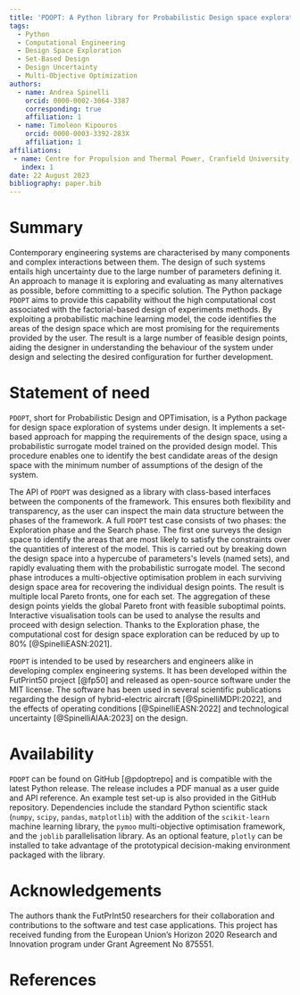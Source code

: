 ```yaml
---
title: 'PDOPT: A Python library for Probabilistic Design space exploration and OPTimisation.'
tags:
  - Python
  - Computational Engineering
  - Design Space Exploration
  - Set-Based Design
  - Design Uncertainty
  - Multi-Objective Optimization
authors:
  - name: Andrea Spinelli
    orcid: 0000-0002-3064-3387
    corresponding: true
    affiliation: 1
  - name: Timoleon Kipouros
    orcid: 0000-0003-3392-283X
    affiliation: 1
affiliations:
 - name: Centre for Propulsion and Thermal Power, Cranfield University, MK430AL, UK
   index: 1
date: 22 August 2023
bibliography: paper.bib
---
```


# Summary

Contemporary engineering systems are characterised by many components and complex interactions between them. The design of such systems entails high uncertainty due to the large number of parameters defining it. An approach to manage it is exploring and evaluating as many alternatives as possible, before committing to a specific solution. The Python package `PDOPT` aims to provide this capability without the high computational cost associated with the factorial-based design of experiments methods. By exploiting a probabilistic machine learning model, the code identifies the areas of the design space which are most promising for the requirements provided by the user. The result is a large number of feasible design points, aiding the designer in understanding the behaviour of the system under design and selecting the desired configuration for further development. 

# Statement of need

`PDOPT`, short for Probabilistic Design and OPTimisation, is a Python package for design space exploration of systems under design. It implements a set-based approach for mapping the requirements of the design space, using a probabilistic surrogate model trained on the provided design model. This procedure enables one to identify the best candidate areas of the design space with the minimum number of assumptions of the design of the system. 

The API of `PDOPT` was designed as a library with class-based interfaces between the components of the framework. This ensures both flexibility and transparency, as the user can inspect the main data structure between the phases of the framework. A full `PDOPT` test case consists of two phases: the Exploration phase and the Search phase. The first one surveys the design space to identify the areas that are most likely to satisfy the constraints over the quantities of interest of the model. This is carried out by breaking down the design space into a hypercube of parameters's levels (named sets), and rapidly evaluating them with the probabilistic surrogate model. The second phase introduces a multi-objective optimisation problem in each surviving design space area for recovering the individual design points. The result is multiple local Pareto fronts, one for each set. 
The aggregation of these design points yields the global Pareto front with feasible suboptimal points. Interactive visualisation tools can be used to analyse the results and proceed with design selection. Thanks to the Exploration phase, the computational cost for design space exploration can be reduced by up to 80% [@SpinelliEASN:2021].

`PDOPT` is intended to be used by researchers and engineers alike in developing complex engineering systems. It has been developed within the FutPrint50 project [@fp50] and released as open-source software under the MIT license. The software has been used in several scientific publications regarding the design of hybrid-electric aircraft [@SpinelliMDPI:2022], and the effects of operating conditions [@SpinelliEASN:2022] and technological uncertainty [@SpinelliAIAA:2023] on the design. 

# Availability

`PDOPT` can be found on GitHub [@pdoptrepo] and is compatible with the latest Python release. The release includes a PDF manual as a user guide and API reference. An example test set-up is also provided in the GitHub repository. Dependencies include the standard Python scientific stack (`numpy`, `scipy`, `pandas`, `matplotlib`) with the addition of the `scikit-learn` machine learning library, the `pymoo` multi-objective optimisation framework, and the `joblib` parallelisation library. As an optional feature, `plotly` can be installed to take advantage of the prototypical decision-making environment packaged with the library.   

# Acknowledgements

The authors thank the FutPrInt50 researchers for their collaboration and contributions
to the software and test case applications. This project has received funding from the European Union’s Horizon 2020 Research and Innovation program under Grant Agreement No 875551.

# References

